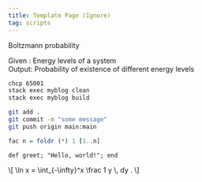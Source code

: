 ```yaml
---
title: Template Page (Ignore)
tag: scripts
---
```


Boltzmann probability

Given : Energy levels of a system  
Output: Probability of existence of different energy levels  


```bash
chcp 65001
stack exec myblog clean
stack exec myblog build
```

```bash
git add .
git commit -m "some message"
git push origin main:main
```



``` haskell
fac n = foldr (*) 1 [1..n]
```

```{.ruby .numberLines}
def greet; "Hello, world!"; end
```
\\[ \\ln x = \\int_{-\\infty}^x \\frac 1 y \\, dy . \\]